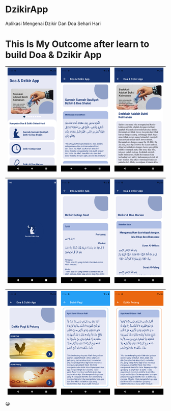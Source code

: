 # DzikirApp
Aplikasi Mengenai Dzikir Dan Doa Sehari Hari

# This Is My Outcome after learn to build Doa & Dzikir App

| <img src="/Dzikir App Screen Shot/ss1.png"> | <img src="/Dzikir App Screen Shot/ss2.png"> | <img src="/Dzikir App Screen Shot/ss3.png"> |
| :--: | :--: | :--: |

| <img src="/Dzikir App Screen Shot/ss4.png"> | <img src="/Dzikir App Screen Shot/ss5.png"> | <img src="/Dzikir App Screen Shot/ss6.png"> |
| :--: | :--: | :--: |

| <img src="/Dzikir App Screen Shot/ss7.png"> | <img src="/Dzikir App Screen Shot/ss8.png"> | <img src="/Dzikir App Screen Shot/ss9.png"> |
| :--: | :--: | :--: |

😀
